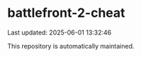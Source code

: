 # battlefront-2-cheat

Last updated: 2025-06-01 13:32:46

This repository is automatically maintained.
